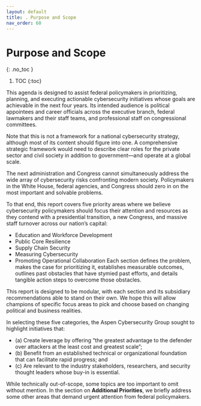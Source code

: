 ```yaml
---
layout: default
title: . Purpose and Scope 
nav_order: 60
---
```


# Purpose and Scope 
{: .no_toc }

1. TOC
{:toc}

This agenda is designed to assist federal policymakers in prioritizing, planning, and executing actionable cybersecurity initiatives whose goals are achievable in the next four years. Its intended audience is political appointees and career officials across the executive branch, federal lawmakers and their staff teams, and professional staff on congressional committees.

Note that this is not a framework for a national cybersecurity strategy, although most of its content should figure into one. A comprehensive strategic framework would need to describe clear roles for the private sector and civil society in addition to government—and operate at a global scale.  

The next administration and Congress cannot simultaneously address the wide array of cybersecurity risks confronting modern society. Policymakers in the White House, federal agencies, and Congress should zero in on the most important and solvable problems.  

To that end, this report covers five priority areas where we believe cybersecurity policymakers should focus their attention and resources as they contend with a presidential transition, a new Congress, and massive staff turnover across our nation’s capital: 
* Education and Workforce Development
* Public Core Resilience
* Supply Chain Security
* Measuring Cybersecurity
* Promoting Operational Collaboration
Each section defines the problem, makes the case for prioritizing it, establishes measurable outcomes, outlines past obstacles that have stymied past efforts, and details tangible action steps to overcome those obstacles.  

This report is designed to be modular, with each section and its subsidiary recommendations able to stand on their own. We hope this will allow champions of specific focus areas to pick and choose based on changing political and business realities.  

In selecting these five categories, the Aspen Cybersecurity Group sought to highlight initiatives that:
* (a) Create leverage by offering “the greatest advantage to the defender over attackers at the least cost and greatest scale”;
* (b) Benefit from an established technical or organizational foundation that can facilitate rapid progress; and
* (c) Are relevant to the industry stakeholders, researchers, and security thought leaders whose buy-in is essential.

While technically out-of-scope, some topics are too important to omit without mention. In the section on **Additional Priorities**, we briefly address some other areas that demand urgent attention from federal policymakers.
